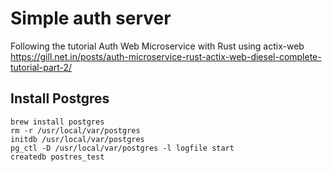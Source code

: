 # Simple auth server

Following the tutorial Auth Web Microservice with Rust using actix-web
https://gill.net.in/posts/auth-microservice-rust-actix-web-diesel-complete-tutorial-part-2/

## Install Postgres

```
brew install postgres
rm -r /usr/local/var/postgres
initdb /usr/local/var/postgres
pg_ctl -D /usr/local/var/postgres -l logfile start
createdb postres_test
```

